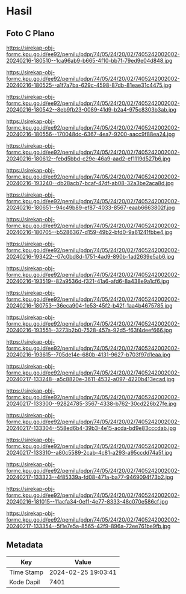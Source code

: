 # Hasil

## Foto C Plano

https://sirekap-obj-formc.kpu.go.id/ee92/pemilu/pdpr/74/05/24/20/02/7405242002002-20240216-180510--1ca96ab9-b665-4f10-bb7f-79ed9e04d848.jpg

https://sirekap-obj-formc.kpu.go.id/ee92/pemilu/pdpr/74/05/24/20/02/7405242002002-20240216-180525--a1f7a7ba-629c-4598-87db-81eae31c4475.jpg

https://sirekap-obj-formc.kpu.go.id/ee92/pemilu/pdpr/74/05/24/20/02/7405242002002-20240216-180542--8eb9fb23-0089-41d9-b2a4-975c8303b3ab.jpg

https://sirekap-obj-formc.kpu.go.id/ee92/pemilu/pdpr/74/05/24/20/02/7405242002002-20240216-180556--170048dc-6367-4ea7-9200-aacc9f88ea24.jpg

https://sirekap-obj-formc.kpu.go.id/ee92/pemilu/pdpr/74/05/24/20/02/7405242002002-20240216-180612--febd5bbd-c29e-46a9-aad2-ef1119d527b6.jpg

https://sirekap-obj-formc.kpu.go.id/ee92/pemilu/pdpr/74/05/24/20/02/7405242002002-20240216-193240--db28acb7-bcaf-47df-ab08-32a3be2aca8d.jpg

https://sirekap-obj-formc.kpu.go.id/ee92/pemilu/pdpr/74/05/24/20/02/7405242002002-20240216-180651--94c49b89-ef87-4033-8567-eaab6663802f.jpg

https://sirekap-obj-formc.kpu.go.id/ee92/pemilu/pdpr/74/05/24/20/02/7405242002002-20240216-180705--b5286367-d159-49b2-bfd0-9a61241fbbe4.jpg

https://sirekap-obj-formc.kpu.go.id/ee92/pemilu/pdpr/74/05/24/20/02/7405242002002-20240216-193422--07c0bd8d-1751-4ad9-890b-1ad2639e5ab6.jpg

https://sirekap-obj-formc.kpu.go.id/ee92/pemilu/pdpr/74/05/24/20/02/7405242002002-20240216-193519--82a9536d-f321-41a6-afd6-8a438e9a1cf6.jpg

https://sirekap-obj-formc.kpu.go.id/ee92/pemilu/pdpr/74/05/24/20/02/7405242002002-20240216-180753--36eca904-1e53-45f2-b42f-1aa4b4675785.jpg

https://sirekap-obj-formc.kpu.go.id/ee92/pemilu/pdpr/74/05/24/20/02/7405242002002-20240216-193551--3273b2b0-7528-457a-92d5-f63f4deef666.jpg

https://sirekap-obj-formc.kpu.go.id/ee92/pemilu/pdpr/74/05/24/20/02/7405242002002-20240216-193615--705de14e-680b-4131-9627-b703f97d1eaa.jpg

https://sirekap-obj-formc.kpu.go.id/ee92/pemilu/pdpr/74/05/24/20/02/7405242002002-20240217-133248--a5c8820e-3611-4532-a097-4220b413ecad.jpg

https://sirekap-obj-formc.kpu.go.id/ee92/pemilu/pdpr/74/05/24/20/02/7405242002002-20240217-133300--92824785-3567-4338-b762-30cd226b27fe.jpg

https://sirekap-obj-formc.kpu.go.id/ee92/pemilu/pdpr/74/05/24/20/02/7405242002002-20240217-133304--558ed6b4-39b3-4e15-acda-bd9e83cccdab.jpg

https://sirekap-obj-formc.kpu.go.id/ee92/pemilu/pdpr/74/05/24/20/02/7405242002002-20240217-133310--a80c5589-2cab-4c81-a293-a95ccdd74a5f.jpg

https://sirekap-obj-formc.kpu.go.id/ee92/pemilu/pdpr/74/05/24/20/02/7405242002002-20240217-133323--4f85339a-fd08-471a-ba77-9469094f73b2.jpg

https://sirekap-obj-formc.kpu.go.id/ee92/pemilu/pdpr/74/05/24/20/02/7405242002002-20240216-181015--11acfa34-0ef1-4e77-8333-48c070e586cf.jpg

https://sirekap-obj-formc.kpu.go.id/ee92/pemilu/pdpr/74/05/24/20/02/7405242002002-20240217-133354--5f1e7e5a-8565-42f9-896a-72ee761be9fb.jpg


## Metadata

| Key        | Value               |
| ---------- | ------------------- |
| Time Stamp | 2024-02-25 19:03:41 |
| Kode Dapil | 7401                |



